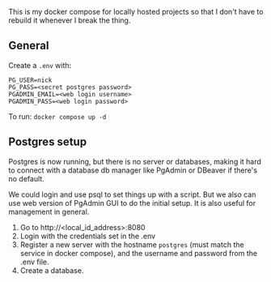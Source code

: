 This is my docker compose for locally hosted projects so that I don't have to rebuild it whenever I break the thing.

## General
Create a `.env` with:
```.env
PG_USER=nick
PG_PASS=<secret postgres password>
PGADMIN_EMAIL=<web login username>
PGADMIN_PASS=<web login password>
```

To run:
`docker compose up -d`

## Postgres setup
Postgres is now running, but there is no server or databases, making it hard to connect with a database db manager like PgAdmin or DBeaver if there's no default.

We could login and use psql to set things up with a script. But we also can use web version of PgAdmin GUI to do the initial setup. It is also useful for management in general.

1. Go to http://<local_id_address>:8080
2. Login with the credentials set in the .env
3. Register a new server with the hostname `postgres` (must match the service in docker compose), and the username and password from the .env file.
4. Create a database.
